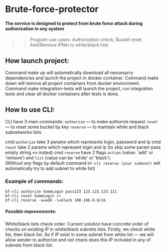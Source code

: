 # Brute-force-protector
#### The service is designed to protect from brute force attack during authorization in any system

>> Program use cases: Authorization check, Bucket reset, Add/Remove IPNet to white/black lists 

## How launch project: 

Command make up will automatically download all nessesarry dependencies and launch the project in docker container. 
Command make down will remove all project containers from docker environment. 
Command make integration-tests will launch the project, run integration tests and clear all docker containers after tests is done. 

## How to use CLI:

CLI have 3 main commands: 
`authorize` — to make authorize request
`reset` — to reset some bucket by key
`reserve` — to maintain white and black subnetworks lists

cmd `authorize` take 3 params which represents login, password and ip
cmd `reset` take 2 params which represent login and ip (to skip some param pass empty string «» insted)
cmd `reserve` have 2 flags `action` (value: 'add' or 'remove') and `list` (value can be 'white' or 'black').  
(Without any flags by default command `bf-cli reserve (your subenet)` will automatically try to add subnet to white list)

### Example of commands: 
	bf-cli authorize SomeLogin pass123 123.123.123.111
	bf-cli reset SomeLogin «»
	bf-cli reserve -a=add -l=black 100.100.0.0/16

##### Possible improvements:

White/black lists check order. Current solution have concrete order of checks on existing IP in white/black subnets lists. Firstly, we check white list, then black list. 
So if IP exist in some subnet from white list — we will allow sender to authorize and not check does this IP included in any of subnets from black list. 

